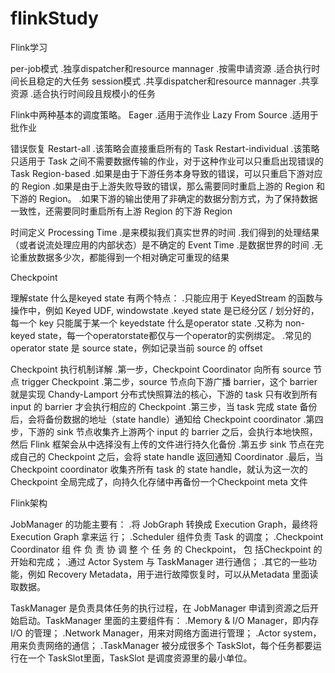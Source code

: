 # flinkStudy
Flink学习

per-job模式
.独享dispatcher和resource mannager
.按需申请资源
.适合执行时间长且稳定的大任务
session模式
.共享dispatcher和resource mannager
.共享资源
.适合执行时间段且规模小的任务

Flink中两种基本的调度策略。
Eager
.适用于流作业
Lazy From Source 
.适用于批作业


错误恢复
Restart-all 
.该策略会直接重启所有的 Task
Restart-individual 
.该策略只适用于 Task 之间不需要数据传输的作业，对于这种作业可以只重启出现错误的 Task
Region-based 
.如果是由于下游任务本身导致的错误，可以只重启下游对应的 Region
.如果是由于上游失败导致的错误，那么需要同时重启上游的 Region 和下游的 Region。
.如果下游的输出使用了非确定的数据分割方式，为了保持数据一致性，还需要同时重启所有上游 Region 的下游 Region


时间定义
Processing Time 
.是来模拟我们真实世界的时间
.我们得到的处理结果（或者说流处理应用的内部状态）是不确定的
Event Time 
.是数据世界的时间
.无论重放数据多少次，都能得到一个相对确定可重现的结果


Checkpoint

理解state
什么是keyed state 有两个特点：
.只能应用于 KeyedStream 的函数与操作中，例如 Keyed UDF, windowstate
.keyed state 是已经分区 / 划分好的，每一个 key 只能属于某一个 keyedstate
什么是operator state
.又称为 non-keyed state，每一个operatorstate都仅与一个operator的实例绑定。
.常见的 operator state 是 source state，例如记录当前 source 的 offset

Checkpoint 执行机制详解
.第一步，Checkpoint Coordinator 向所有 source 节点 trigger Checkpoint
.第二步，source 节点向下游广播 barrier，这个 barrier 就是实现 Chandy-Lamport 分布式快照算法的核心，下游的 task 只有收到所有 input 的 barrier 才会执行相应的 Checkpoint
.第三步，当 task 完成 state 备份后，会将备份数据的地址（state handle）通知给 Checkpoint coordinator
.第四步，下游的 sink 节点收集齐上游两个 input 的 barrier 之后，会执行本地快照，然后 Flink 框架会从中选择没有上传的文件进行持久化备份
.第五步 sink 节点在完成自己的 Checkpoint 之后，会将 state handle 返回通知 Coordinator
.最后，当 Checkpoint coordinator 收集齐所有 task 的 state handle，就认为这一次的 Checkpoint 全局完成了，向持久化存储中再备份一个Checkpoint meta 文件



Flink架构

JobManager 的功能主要有：
.将 JobGraph 转换成 Execution Graph，最终将 Execution Graph 拿来运
行；
.Scheduler 组件负责 Task 的调度；
.Checkpoint Coordinator 组 件 负 责 协 调 整 个 任 务 的 Checkpoint， 包 括Checkpoint 的开始和完成；
.通过 Actor System 与 TaskManager 进行通信；
.其它的一些功能，例如 Recovery Metadata，用于进行故障恢复时，可以从Metadata 里面读取数据。


TaskManager 是负责具体任务的执行过程，在 JobManager 申请到资源之后开始启动。TaskManager 里面的主要组件有：
.Memory & I/O Manager，即内存 I/O 的管理；
.Network Manager，用来对网络方面进行管理；
.Actor system，用来负责网络的通信；
.TaskManager 被分成很多个 TaskSlot，每个任务都要运行在一个 TaskSlot里面，TaskSlot 是调度资源里的最小单位。
